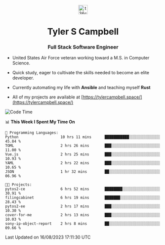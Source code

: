 <p align="center">
<a href="https://www.linkedin.com/in/t36campbell" target="blank"><img align="center" src="https://ik.imagekit.io/t36campbell/Portfolio/linkedin.png.original_m8bbGgPh6.png" alt="t36campbell" height="30" width="30" /></a>
</p>
<h1 align="center">Tyler S Campbell</h1>
<h3 align="center">Full Stack Software Engineer</h3>

* United States Air Force veteran working toward a M.S. in Computer Science.

* Quick study, eager to cultivate the skills needed to become an elite developer.

* Currently automating my life with **Ansible** and teaching myself **Rust**

* All of my projects are available at [https://tylercampbell.space/](https://tylercampbell.space/)

<!--START_SECTION:waka-->
![Code Time](http://img.shields.io/badge/Code%20Time-2%2C702%20hrs%2025%20mins-blue)

📊 **This Week I Spent My Time On** 

```text
💬 Programming Languages: 
Python                   10 hrs 11 mins      ███████████░░░░░░░░░░░░░░   45.84 % 
TOML                     2 hrs 26 mins       ███░░░░░░░░░░░░░░░░░░░░░░   11.00 % 
Vue.js                   2 hrs 25 mins       ███░░░░░░░░░░░░░░░░░░░░░░   10.93 % 
YAML                     2 hrs 22 mins       ███░░░░░░░░░░░░░░░░░░░░░░   10.65 % 
JSON                     1 hr 32 mins        ██░░░░░░░░░░░░░░░░░░░░░░░   06.96 % 

🐱‍💻 Projects: 
pytos2-ce                6 hrs 52 mins       ████████░░░░░░░░░░░░░░░░░   30.91 % 
filingcabinet            6 hrs 19 mins       ███████░░░░░░░░░░░░░░░░░░   28.43 % 
pytos2-ee                2 hrs 17 mins       ███░░░░░░░░░░░░░░░░░░░░░░   10.30 % 
cover-for-me             2 hrs 13 mins       ███░░░░░░░░░░░░░░░░░░░░░░   10.03 % 
sony-ip-object-report    2 hrs 8 mins        ██░░░░░░░░░░░░░░░░░░░░░░░   09.66 % 
```


 Last Updated on 16/08/2023 17:11:30 UTC
<!--END_SECTION:waka-->

